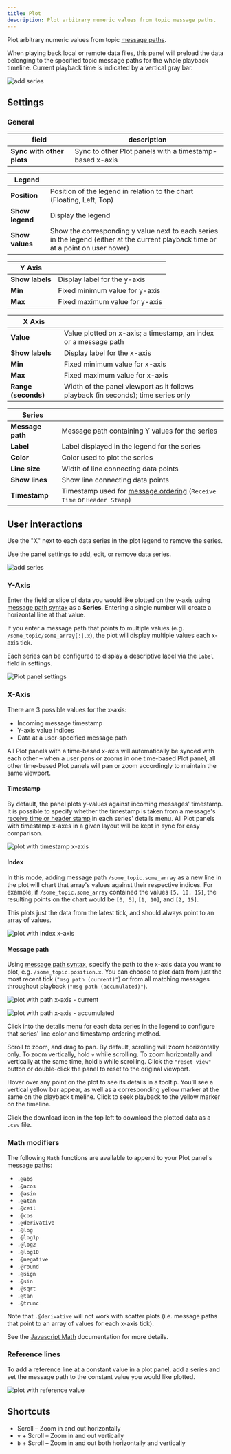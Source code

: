 ```yaml
---
title: Plot
description: Plot arbitrary numeric values from topic message paths.
---
```


Plot arbitrary numeric values from topic [message paths](/docs/visualization/message-path-syntax).

When playing back local or remote data files, this panel will preload the data belonging to the specified topic message paths for the whole playback timeline. Current playback time is indicated by a vertical gray bar.

![add series](/img/docs/visualization/panels/plot/panel.webp)

## Settings

### General

| field                     | description                                             |
| ------------------------- | ------------------------------------------------------- |
| **Sync with other plots** | Sync to other Plot panels with a timestamp-based x-axis |

| Legend          |                                                                                                                                    |
| --------------- | ---------------------------------------------------------------------------------------------------------------------------------- |
| **Position**    | Position of the legend in relation to the chart (Floating, Left, Top)                                                              |
| **Show legend** | Display the legend                                                                                                                 |
| **Show values** | Show the corresponding y value next to each series in the legend (either at the current playback time or at a point on user hover) |

| Y Axis          |                                |
| --------------- | ------------------------------ |
| **Show labels** | Display label for the y-axis   |
| **Min**         | Fixed minimum value for y-axis |
| **Max**         | Fixed maximum value for y-axis |

| X Axis              |                                                                                   |
| ------------------- | --------------------------------------------------------------------------------- |
| **Value**           | Value plotted on x-axis; a timestamp, an index or a message path                  |
| **Show labels**     | Display label for the x-axis                                                      |
| **Min**             | Fixed minimum value for x-axis                                                    |
| **Max**             | Fixed maximum value for x-axis                                                    |
| **Range (seconds)** | Width of the panel viewport as it follows playback (in seconds); time series only |

| Series           |                                                                                                                         |
| ---------------- | ----------------------------------------------------------------------------------------------------------------------- |
| **Message path** | Message path containing Y values for the series                                                                         |
| **Label**        | Label displayed in the legend for the series                                                                            |
| **Color**        | Color used to plot the series                                                                                           |
| **Line size**    | Width of line connecting data points                                                                                    |
| **Show lines**   | Show line connecting data points                                                                                        |
| **Timestamp**    | Timestamp used for [message ordering](/docs/visualization/playback#message-ordering) (`Receive Time` or `Header Stamp`) |

## User interactions

Use the "X" next to each data series in the plot legend to remove the series.

Use the panel settings to add, edit, or remove data series.

![add series](/img/docs/visualization/panels/plot/add-series.webp)

### Y-Axis

Enter the field or slice of data you would like plotted on the y-axis using [message path syntax](/docs/visualization/message-path-syntax) as a **Series**. Entering a single number will create a horizontal line at that value.

If you enter a message path that points to multiple values (e.g. `/some_topic/some_array[:].x`), the plot will display multiple values each x-axis tick.

Each series can be configured to display a descriptive label via the `Label` field in settings.

![Plot panel settings](/img/docs/visualization/panels/plot/settings.webp)

### X-Axis

There are 3 possible values for the x-axis:

- Incoming message timestamp
- Y-axis value indices
- Data at a user-specified message path

All Plot panels with a time-based x-axis will automatically be synced with each other – when a user pans or zooms in one time-based Plot panel, all other time-based Plot panels will pan or zoom accordingly to maintain the same viewport.

#### Timestamp

By default, the panel plots y-values against incoming messages' timestamp. It is possible to specify whether the timestamp is taken from a message's [receive time or header stamp](/docs/visualization/playback#message-ordering) in each series' details menu. All Plot panels with timestamp x-axes in a given layout will be kept in sync for easy comparison.

![plot with timestamp x-axis](/img/docs/visualization/panels/plot/x-axis/timestamp.webp)

#### Index

In this mode, adding message path `/some_topic.some_array` as a new line in the plot will chart that array's values against their respective indices. For example, if `/some_topic.some_array` contained the values `[5, 10, 15]`, the resulting points on the chart would be `[0, 5]`, `[1, 10]`, and `[2, 15]`.

This plots just the data from the latest tick, and should always point to an array of values.

![plot with index x-axis](/img/docs/visualization/panels/plot/x-axis/index.webp)

#### Message path

Using [message path syntax](/docs/visualization/message-path-syntax), specify the path to the x-axis data you want to plot, e.g. `/some_topic.position.x`. You can choose to plot data from just the most recent tick (`"msg path (current)"`) or from all matching messages throughout playback (`"msg path (accumulated)"`).

![plot with path x-axis - current](/img/docs/visualization/panels/plot/x-axis/path-current.webp)

![plot with path x-axis - accumulated](/img/docs/visualization/panels/plot/x-axis/path-accumulated.webp)

Click into the details menu for each data series in the legend to configure that series' line color and timestamp ordering method.

Scroll to zoom, and drag to pan. By default, scrolling will zoom horizontally only. To zoom vertically, hold `v` while scrolling. To zoom horizontally and vertically at the same time, hold `b` while scrolling. Click the `"reset view"` button or double-click the panel to reset to the original viewport.

Hover over any point on the plot to see its details in a tooltip. You'll see a vertical yellow bar appear, as well as a corresponding yellow marker at the same on the playback timeline. Click to seek playback to the yellow marker on the timeline.

Click the download icon in the top left to download the plotted data as a `.csv` file.

### Math modifiers

The following `Math` functions are available to append to your Plot panel's message paths:

- `.@abs`
- `.@acos`
- `.@asin`
- `.@atan`
- `.@ceil`
- `.@cos`
- `.@derivative`
- `.@log`
- `.@log1p`
- `.@log2`
- `.@log10`
- `.@negative`
- `.@round`
- `.@sign`
- `.@sin`
- `.@sqrt`
- `.@tan`
- `.@trunc`

Note that `.@derivative` will not work with scatter plots (i.e. message paths that point to an array of values for each x-axis tick).

See the [Javascript Math](https://developer.mozilla.org/en-US/docs/Web/JavaScript/Reference/Global_Objects/Math) documentation for more details.

### Reference lines

To add a reference line at a constant value in a plot panel, add a series and set the message path to the constant value you would like plotted.

![plot with reference value](/img/docs/visualization/panels/plot/reference-plot.webp)

## Shortcuts

- Scroll – Zoom in and out horizontally
- `v` + Scroll – Zoom in and out vertically
- `b` + Scroll – Zoom in and out both horizontally and vertically

